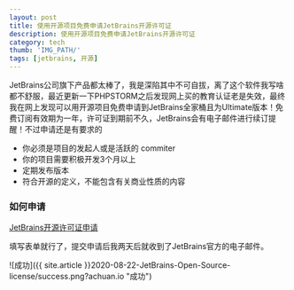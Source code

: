 ```yaml
---
layout: post
title: 使用开源项目免费申请JetBrains开源许可证
description: 使用开源项目免费申请JetBrains开源许可证
category: tech
thumb: 'IMG_PATH/'
tags: [jetbrains, 开源]
---
```


JetBrains公司旗下产品都太棒了，我是深陷其中不可自拔，离了这个软件我写啥都不舒服，最近更新一下PHPSTORM之后发现网上买的教育认证老是失效，最终我在网上发现可以用开源项目免费申请到JetBrains全家桶且为Ultimate版本！免费订阅有效期为一年，许可证到期前不久，JetBrains会有电子邮件进行续订提醒！不过申请还是有要求的

* 你必须是项目的发起人或是活跃的 commiter
* 你的项目需要积极开发3个月以上
* 定期发布版本
* 符合开源的定义，不能包含有关商业性质的内容

### 如何申请

[JetBrains开源许可证申请](https://www.jetbrains.com/shop/eform/opensource?product=ALL)

填写表单就行了，提交申请后我两天后就收到了JetBrains官方的电子邮件。

![成功]({{ site.article }}2020-08-22-JetBrains-Open-Source-license/success.png?achuan.io "成功")
